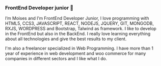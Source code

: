 ###  FrontEnd Developer junior 👋



I’m Moises and I’m FrontEnd Developer Junior, I love programming with HTML5, CCS3, JAVASCRIPT, REACT, NODEJS, JQUERY, GIT, MONGODB, RXJS, WORDPRESS and Bootstrap, Talwind as framework. I like to develop in the FrontEnd but also in the BackEnd. I really love learning everything about all technologies and give the best results to my client.

I'm also a freelancer specialized in Web Programming. I have more than 1 year of experience in web development and woo commerce for many companies in different sectors and I like what I do.

